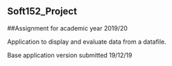 ## Soft152_Project

##Assignment for academic year 2019/20

Application to display and evaluate data from a datafile.

Base application version submitted 19/12/19


